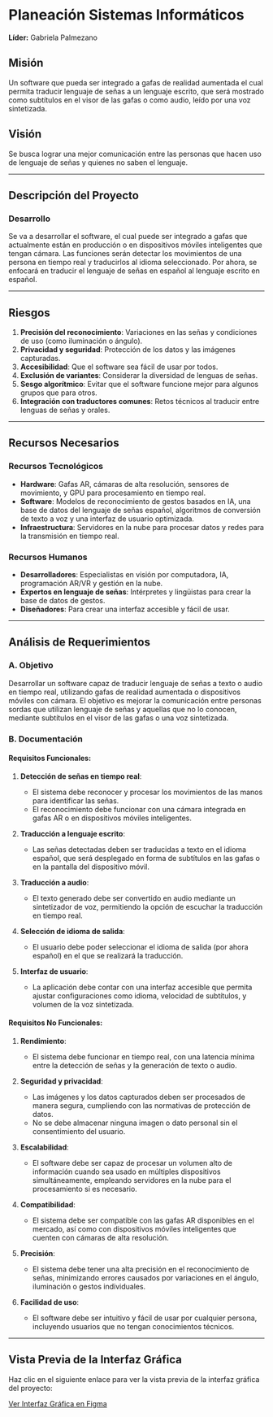 # Planeación Sistemas Informáticos

**Líder:** Gabriela Palmezano

## Misión
Un software que pueda ser integrado a gafas de realidad aumentada el cual permita traducir lenguaje de señas a un lenguaje escrito, que será mostrado como subtítulos en el visor de las gafas o como audio, leído por una voz sintetizada.

## Visión
Se busca lograr una mejor comunicación entre las personas que hacen uso de lenguaje de señas y quienes no saben el lenguaje.

---

## Descripción del Proyecto

### Desarrollo
Se va a desarrollar el software, el cual puede ser integrado a gafas que actualmente están en producción o en dispositivos móviles inteligentes que tengan cámara. Las funciones serán detectar los movimientos de una persona en tiempo real y traducirlos al idioma seleccionado. Por ahora, se enfocará en traducir el lenguaje de señas en español al lenguaje escrito en español.

---

## Riesgos

1. **Precisión del reconocimiento**: Variaciones en las señas y condiciones de uso (como iluminación o ángulo).
2. **Privacidad y seguridad**: Protección de los datos y las imágenes capturadas.
3. **Accesibilidad**: Que el software sea fácil de usar por todos.
4. **Exclusión de variantes**: Considerar la diversidad de lenguas de señas.
5. **Sesgo algorítmico**: Evitar que el software funcione mejor para algunos grupos que para otros.
6. **Integración con traductores comunes**: Retos técnicos al traducir entre lenguas de señas y orales.

---

## Recursos Necesarios

### Recursos Tecnológicos

- **Hardware**: Gafas AR, cámaras de alta resolución, sensores de movimiento, y GPU para procesamiento en tiempo real.
- **Software**: Modelos de reconocimiento de gestos basados en IA, una base de datos del lenguaje de señas español, algoritmos de conversión de texto a voz y una interfaz de usuario optimizada.
- **Infraestructura**: Servidores en la nube para procesar datos y redes para la transmisión en tiempo real.

### Recursos Humanos

- **Desarrolladores**: Especialistas en visión por computadora, IA, programación AR/VR y gestión en la nube.
- **Expertos en lenguaje de señas**: Intérpretes y lingüistas para crear la base de datos de gestos.
- **Diseñadores**: Para crear una interfaz accesible y fácil de usar.

---

## Análisis de Requerimientos

### A. Objetivo
Desarrollar un software capaz de traducir lenguaje de señas a texto o audio en tiempo real, utilizando gafas de realidad aumentada o dispositivos móviles con cámara. El objetivo es mejorar la comunicación entre personas sordas que utilizan lenguaje de señas y aquellas que no lo conocen, mediante subtítulos en el visor de las gafas o una voz sintetizada.

### B. Documentación

#### Requisitos Funcionales:

1. **Detección de señas en tiempo real**:
    - El sistema debe reconocer y procesar los movimientos de las manos para identificar las señas.
    - El reconocimiento debe funcionar con una cámara integrada en gafas AR o en dispositivos móviles inteligentes.

2. **Traducción a lenguaje escrito**:
    - Las señas detectadas deben ser traducidas a texto en el idioma español, que será desplegado en forma de subtítulos en las gafas o en la pantalla del dispositivo móvil.

3. **Traducción a audio**:
    - El texto generado debe ser convertido en audio mediante un sintetizador de voz, permitiendo la opción de escuchar la traducción en tiempo real.

4. **Selección de idioma de salida**:
    - El usuario debe poder seleccionar el idioma de salida (por ahora español) en el que se realizará la traducción.

5. **Interfaz de usuario**:
    - La aplicación debe contar con una interfaz accesible que permita ajustar configuraciones como idioma, velocidad de subtítulos, y volumen de la voz sintetizada.

#### Requisitos No Funcionales:

1. **Rendimiento**:
    - El sistema debe funcionar en tiempo real, con una latencia mínima entre la detección de señas y la generación de texto o audio.

2. **Seguridad y privacidad**:
    - Las imágenes y los datos capturados deben ser procesados de manera segura, cumpliendo con las normativas de protección de datos.
    - No se debe almacenar ninguna imagen o dato personal sin el consentimiento del usuario.

3. **Escalabilidad**:
    - El software debe ser capaz de procesar un volumen alto de información cuando sea usado en múltiples dispositivos simultáneamente, empleando servidores en la nube para el procesamiento si es necesario.

4. **Compatibilidad**:
    - El sistema debe ser compatible con las gafas AR disponibles en el mercado, así como con dispositivos móviles inteligentes que cuenten con cámaras de alta resolución.

5. **Precisión**:
    - El sistema debe tener una alta precisión en el reconocimiento de señas, minimizando errores causados por variaciones en el ángulo, iluminación o gestos individuales.

6. **Facilidad de uso**:
    - El software debe ser intuitivo y fácil de usar por cualquier persona, incluyendo usuarios que no tengan conocimientos técnicos.
      
---

## Vista Previa de la Interfaz Gráfica

Haz clic en el siguiente enlace para ver la vista previa de la interfaz gráfica del proyecto:

[Ver Interfaz Gráfica en Figma](https://www.figma.com/design/rg2hDV38r1uxADBCp3hQmp/Figma-basics?node-id=1669-162202&node-type=canvas&t=USGsFJQcRQlk16x4-0)
